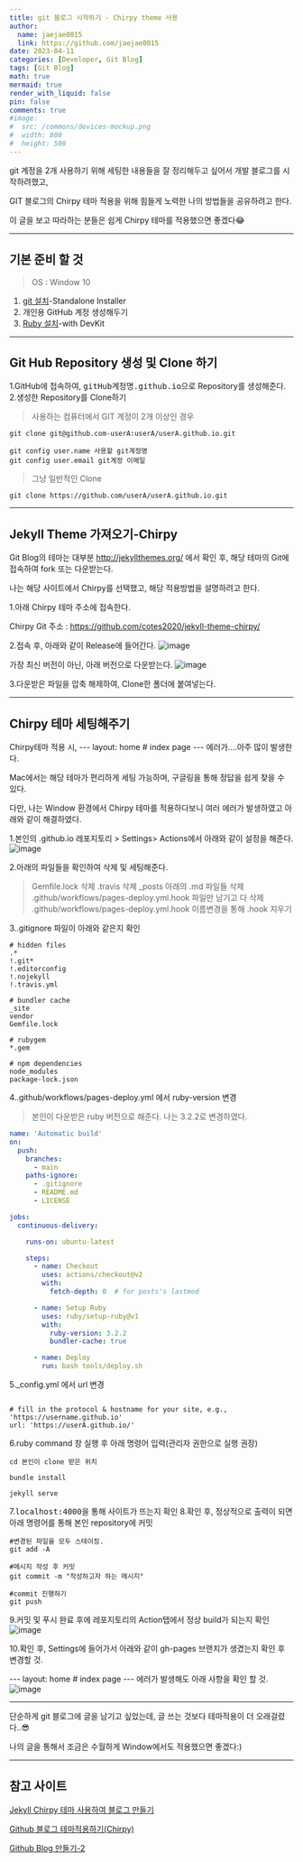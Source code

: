 ```yaml
---
title: git 블로그 시작하기 - Chirpy theme 사용
author:
  name: jaejae0015
  link: https://github.com/jaejae0015
date: 2023-04-11
categories: [Developer, Git Blog]
tags: [Git Blog]
math: true
mermaid: true
render_with_liquid: false
pin: false
comments: true
#image:
#  src: /commons/devices-mockup.png
#  width: 800
#  height: 500
---
```


git 계정을 2개 사용하기 위해 세팅한 내용들을 잘 정리해두고 싶어서 개발 블로그를 시작하려했고, 

GIT 블로그의 Chirpy 테마 적용을 위해 힘들게 노력한 나의 방법들을 공유하려고 한다.

이 글을 보고 따라하는 분들은 쉽게 Chirpy 테마를 적용했으면 좋겠다😂   

---

## 기본 준비 할 것   
> OS : Window 10   
1. <a href="https://git-scm.com/downloads">git 설치</a>-Standalone Installer   
2. 개인용 GitHub 계정 생성해두기   
3. <a href="https://rubyinstaller.org/downloads/">Ruby 설치</a>-with DevKit   
---
## Git Hub Repository 생성 및 Clone 하기   
1.GitHub에 접속하여, <kbd>gitHub계정명.github.io</kbd>으로 Repository를 생성해준다.   
2.생성한 Repository를 Clone하기
  > 사용하는 컴퓨터에서 GIT 계정이 2개 이상인 경우
  >   

  ```console
  git clone git@github.com-userA:userA/userA.github.io.git

  git config user.name 사용할 git계정명
  git config user.email git계정 이메일
  ```   
  > 그냥 일반적인 Clone   
  >   

  ```console
  git clone https://github.com/userA/userA.github.io.git
  ```
---

## Jekyll Theme 가져오기-Chirpy

Git Blog의 테마는 대부분 <a href="http://jekyllthemes.org/">http://jekyllthemes.org/</a> 에서 확인 후,
해당 테마의 Git에 접속하여 fork 또는 다운받는다.

나는 해당 사이트에서 Chirpy를 선택했고, 해당 적용방법을 설명하려고 한다.

1.아래 Chirpy 테마 주소에 접속한다.

Chirpy Git 주소 : <a href="https://github.com/cotes2020/jekyll-theme-chirpy/">https://github.com/cotes2020/jekyll-theme-chirpy/</a>

2.접속 후, 아래와 같이 Release에 들어간다.
![image](https://user-images.githubusercontent.com/56392513/230857560-1a314994-2735-4310-9a1c-84966142c635.png)

가장 최신 버전이 아닌, 아래 버전으로 다운받는다.
![image](https://user-images.githubusercontent.com/56392513/230857825-2eb240b6-0a30-45db-9b76-f84889a4c57c.png)

3.다운받은 파일을 압축 해제하여, Clone한 폴더에 붙여넣는다.

---

## Chirpy 테마 세팅해주기

Chirpy테마 적용 시, --- layout: home # index page --- 에러가....아주 많이 발생한다.

Mac에서는 해당 테마가 편리하게 세팅 가능하며, 구글링을 통해 정답을 쉽게 찾을 수 있다.

다만, 나는 Window 환경에서 Chirpy 테마를 적용하다보니 여러 에러가 발생하였고 아래와 같이 해결하였다.

1.본인의 .github.io 레포지토리 > Settings> Actions에서 아래와 같이 설정을 해준다.
![image](https://user-images.githubusercontent.com/56392513/230860441-dfdd5c08-fb70-4c46-b41b-e4df74541770.png)

2.아래의 파일들을 확인하여 삭제 및 세팅해준다.
> Gemfile.lock 삭제
> .travis 삭제
> _posts 아래의 .md 파일들 삭제
> .github/workflows/pages-deploy.yml.hook 파일만 남기고 다 삭제
> .github/workflows/pages-deploy.yml.hook 이름변경을 통해 .hook 지우기

3..gitignore 파일이 아래와 같은지 확인   

```console
# hidden files
.*
!.git*
!.editorconfig
!.nojekyll
!.travis.yml

# bundler cache
_site
vendor
Gemfile.lock

# rubygem
*.gem

# npm dependencies
node_modules
package-lock.json
```

4..github/workflows/pages-deploy.yml 에서 ruby-version 변경
> 본인이 다운받은 ruby 버전으로 해준다. 나는 3.2.2로 변경하였다.   

```yml
name: 'Automatic build'
on:
  push:
    branches:
      - main
    paths-ignore:
      - .gitignore
      - README.md
      - LICENSE

jobs:
  continuous-delivery:

    runs-on: ubuntu-latest

    steps:
      - name: Checkout
        uses: actions/checkout@v2
        with:
          fetch-depth: 0  # for posts's lastmod

      - name: Setup Ruby
        uses: ruby/setup-ruby@v1
        with:
          ruby-version: 3.2.2
          bundler-cache: true

      - name: Deploy
        run: bash tools/deploy.sh

```

5._config.yml 에서 url 변경   

```console

# fill in the protocol & hostname for your site, e.g., 'https://username.github.io'
url: 'https://userA.github.io/'

```

6.ruby command 창 실행 후 아래 명령어 입력(관리자 권한으로 실행 권장)

```console
cd 본인이 clone 받은 위치

bundle install

jekyll serve

```

7.<kbd>localhost:4000</kbd>을 통해 사이트가 뜨는지 확인
8.확인 후, 정상적으로 출력이 되면 아래 명령어를 통해 본인 repository에 커밋

```console
#변경된 파일을 모두 스테이징.
git add -A

#메시지 작성 후 커밋
git commit -m "작성하고자 하는 메시지"

#commit 진행하기
git push

```

9.커밋 및 푸시 완료 후에 레포지토리의 Action탭에서 정상 build가 되는지 확인
![image](https://user-images.githubusercontent.com/56392513/230865137-538b4dd6-a184-413e-a394-ce67699c2071.png)

10.확인 후, Settings에 들어가서 아래와 같이 gh-pages 브랜치가 생겼는지 확인 후 변경할 것.

--- layout: home # index page --- 에러가 발생해도 아래 사항을 확인 할 것.
![image](https://user-images.githubusercontent.com/56392513/230865315-4ebcd844-7ab9-49b2-a9b5-565b9aab0b0e.png)

---

단순하게 git 블로그에 글을 남기고 싶었는데, 글 쓰는 것보다 테마적용이 더 오래걸렸다..😎

나의 글을 통해서 조금은 수월하게 Window에서도 적용했으면 좋겠다:)

---

## 참고 사이트
<a href="https://www.irgroup.org/posts/jekyll-chirpy/" target="_blank" rel="noreferrer noopener">Jekyll Chirpy 테마 사용하여 블로그 만들기</a>

<a href="https://seong6496.tistory.com/267" target="_blank" rel="noreferrer noopener">Github 블로그 테마적용하기(Chirpy)</a>

<a href="https://velog.io/@hashnsalt/Github-Blog-%EB%A7%8C%EB%93%A4%EA%B8%B0-2" target="_blank" rel="noreferrer noopener">Github Blog 만들기-2</a>
